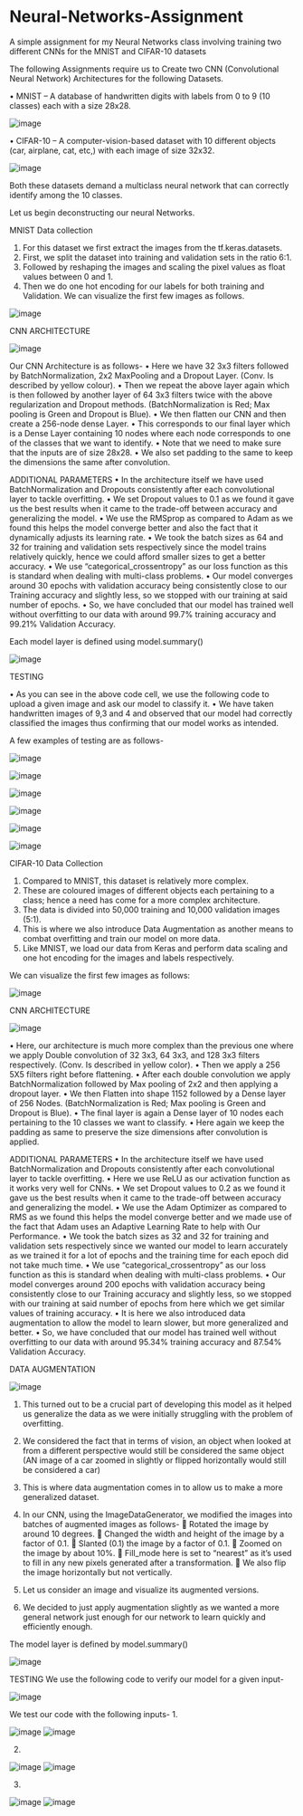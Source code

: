 # Neural-Networks-Assignment
A simple assignment for my Neural Networks class involving training two different CNNs for the MNIST and CIFAR-10 datasets

The following Assignments require us to Create two CNN (Convolutional Neural Network) Architectures for the following Datasets.

•	MNIST – A database of handwritten digits with labels from 0 to 9 (10 classes) each with a size 28x28.

  ![image](https://github.com/aakarsh31/Neural-Networks-Assignment/assets/89195418/1a521baf-ec61-4d50-a219-0fa1f6f0d27f)


•	CIFAR-10 – A computer-vision-based dataset with 10 different objects (car, airplane, cat, etc,) with each image of size 32x32.

 ![image](https://github.com/aakarsh31/Neural-Networks-Assignment/assets/89195418/43394bdf-517e-4118-8de3-9bcb9552d50c)

Both these datasets demand a multiclass neural network that can correctly identify among the 10 classes.


Let us begin deconstructing our neural Networks.


MNIST
Data collection
1.	For this dataset we first extract the images from the tf.keras.datasets.
2.	First, we split the dataset into training and validation sets in the ratio 6:1.
3.	Followed by reshaping the images and scaling the pixel values as float values between 0 and 1.
4.	Then we do one hot encoding for our labels for both training and Validation.
We can visualize the first few images as follows.


![image](https://github.com/aakarsh31/Neural-Networks-Assignment/assets/89195418/550ee9d3-1b75-4f91-a5f1-1d8be0cc8988)




 





CNN ARCHITECTURE


![image](https://github.com/aakarsh31/Neural-Networks-Assignment/assets/89195418/1bbf313e-568d-4f2a-86a9-72d04bb40d7e)

Our CNN Architecture is as follows- 
•	Here we have 32 3x3 filters followed by BatchNormalization, 2x2 MaxPooling and a Dropout Layer. (Conv. Is described by yellow colour).
•	Then we repeat the above layer again which is then followed by another layer of 64 3x3 filters twice with the above regularization and Dropout methods. (BatchNormalization is Red; Max pooling is Green and Dropout is Blue).
•	We then flatten our CNN and then create a 256-node dense Layer.
•	This corresponds to our final layer which is a Dense Layer containing 10 nodes where each node corresponds to one of the classes that we want to identify.
•	Note that we need to make sure that the inputs are of size 28x28.
•	We also set padding to the same to keep the dimensions the same after convolution.




ADDITIONAL PARAMETERS
•	In the architecture itself we have used BatchNormalization and Dropouts consistently after each convolutional layer to tackle overfitting.
•	We set Dropout values to 0.1 as we found it gave us the best results when it came to the trade-off between accuracy and generalizing the model.
•	We use the RMSprop as compared to Adam as we found this helps the model converge better and also the fact that it dynamically adjusts its learning rate.
•	We took the batch sizes as 64 and 32 for training and validation sets respectively since the model trains relatively quickly, hence we could afford smaller sizes to get a better accuracy.
•	We use “categorical_crossentropy” as our loss function as this is standard when dealing with multi-class problems.
•	Our model converges around 30 epochs with validation accuracy being consistently close to our Training accuracy and slightly less, so we stopped with our training at said number of epochs.
•	So, we have concluded that our model has trained well without overfitting to our data with around 99.7% training accuracy and 99.21% Validation Accuracy.










Each model layer is defined using model.summary()

![image](https://github.com/aakarsh31/Neural-Networks-Assignment/assets/89195418/6c5de5ad-f496-4b1f-a7ef-767f7cb784bc)


 

TESTING
 
•	As you can see in the above code cell, we use the following code to upload a given image and ask our model to classify it.
•	We have taken handwritten images of 9,3 and 4 and observed that our model had correctly classified the images thus confirming that our model works as intended.

A few examples of testing are as follows-

  ![image](https://github.com/aakarsh31/Neural-Networks-Assignment/assets/89195418/d10c931d-21c2-47ed-b184-9463f13e65f9)

  ![image](https://github.com/aakarsh31/Neural-Networks-Assignment/assets/89195418/b5fe5b59-567f-4ffb-90c2-44869222904d)

  ![image](https://github.com/aakarsh31/Neural-Networks-Assignment/assets/89195418/d4de7220-fbef-45c2-9467-acc496258e70)

  ![image](https://github.com/aakarsh31/Neural-Networks-Assignment/assets/89195418/ec5d2da3-b109-4726-ace8-025d1a0f1dc8)

  ![image](https://github.com/aakarsh31/Neural-Networks-Assignment/assets/89195418/dce8500e-b38d-47e0-a793-c5e783c1266d)
  
  ![image](https://github.com/aakarsh31/Neural-Networks-Assignment/assets/89195418/182f214d-6ebd-419c-afd7-0bd11ffb8a4a)




 

 
 
 
 









CIFAR-10
Data Collection
1.	Compared to MNIST, this dataset is relatively more complex.
2.	These are coloured images of different objects each pertaining to a class; hence a need has come for a more complex architecture.
3.	The data is divided into 50,000 training and 10,000 validation images (5:1).
4.	This is where we also introduce Data Augmentation as another means to combat overfitting and train our model on more data.
5.	Like MNIST, we load our data from Keras and perform data scaling and one hot encoding for the images and labels respectively.

We can visualize the first few images as follows:

 

![image](https://github.com/aakarsh31/Neural-Networks-Assignment/assets/89195418/971cb74b-bafb-438b-9e11-b036af1e953f)














CNN ARCHITECTURE

![image](https://github.com/aakarsh31/Neural-Networks-Assignment/assets/89195418/92fcc2a0-253f-44d1-8c2e-9341044f11e4)

 
•	Here, our architecture is much more complex than the previous one where we apply Double convolution of 32 3x3, 64 3x3, and 128 3x3 filters respectively. (Conv. Is described in yellow color).
•	Then we apply a 256 5X5 filters right before flattening.
•	After each double convolution we apply BatchNormalization followed by Max pooling of 2x2 and then applying a dropout layer.
•	We then Flatten into shape 1152 followed by a Dense layer of 256 Nodes. (BatchNormalization is Red; Max pooling is Green and Dropout is Blue).
•	The final layer is again a Dense layer of 10 nodes each pertaining to the 10 classes we want to classify.
•	Here again we keep the padding as same to preserve the size dimensions after convolution is applied.


ADDITIONAL PARAMETERS
•	In the architecture itself we have used BatchNormalization and Dropouts consistently after each convolutional layer to tackle overfitting.
•	Here we use ReLU as our activation function as it works very well for CNNs.
•	We set Dropout values to 0.2 as we found it gave us the best results when it came to the trade-off between accuracy and generalizing the model.
•	We use the Adam Optimizer as compared to RMS as we found this helps the model converge better and we made use of the fact that Adam uses an Adaptive Learning Rate to help with Our Performance.
•	We took the batch sizes as 32 and 32 for training and validation sets respectively since we wanted our model to learn accurately as we trained it for a lot of epochs and the training time for each epoch did not take much time.
•	We use “categorical_crossentropy” as our loss function as this is standard when dealing with multi-class problems.
•	Our model converges around 200 epochs with validation accuracy being consistently close to our Training accuracy and slightly less, so we stopped with our training at said number of epochs from here which we get similar values of training accuracy.
•	It is here we also introduced data augmentation to allow the model to learn slower, but more generalized and better.
•	So, we have concluded that our model has trained well without overfitting to our data with around 95.34% training accuracy and 87.54% Validation Accuracy.






DATA AUGMENTATION


![image](https://github.com/aakarsh31/Neural-Networks-Assignment/assets/89195418/2f9d91e8-1aac-48f0-ae11-eba09c353b40)

1.	This turned out to be a crucial part of developing this model as it helped us generalize the data as we were initially struggling with the problem of overfitting.
2.	We considered the fact that in terms of vision, an object when looked at from a different perspective would still be considered the same object (AN image of a car zoomed in slightly or flipped horizontally would still be considered a car)
3.	This is where data augmentation comes in to allow us to make a more generalized dataset.
4.	In our CNN, using the ImageDataGenerator, we modified the images into batches of augmented images as follows-
	Rotated the image by around 10 degrees.
	Changed the width and height of the image by a factor of 0.1.
	Slanted (0.1) the image by a factor of 0.1.
	Zoomed on the image by about 10%.
	Fill_mode here is set to “nearest” as it’s used to fill in any new pixels generated after a transformation.
	We also flip the image horizontally but not vertically.

5.	Let us consider an image and visualize its augmented versions.
 
6.	We decided to just apply augmentation slightly as we wanted a more general network just enough for our network to learn quickly and efficiently enough. 



The model layer is defined by model.summary()


 ![image](https://github.com/aakarsh31/Neural-Networks-Assignment/assets/89195418/23f9c849-0250-49cd-9845-1245311bd5de)






TESTING
We use the following code to verify our model for a given input-

![image](https://github.com/aakarsh31/Neural-Networks-Assignment/assets/89195418/22615fb6-fed4-4725-9e7b-b2c5db7e674c)



 





We test our code with the following inputs-
1.

 ![image](https://github.com/aakarsh31/Neural-Networks-Assignment/assets/89195418/e54d10ce-f3d1-4b1b-98b4-2be6b6271a6c)
![image](https://github.com/aakarsh31/Neural-Networks-Assignment/assets/89195418/d0572c8f-272b-4d43-a8be-fc6a872d998b)



 
2.
 ![image](https://github.com/aakarsh31/Neural-Networks-Assignment/assets/89195418/e64c831e-62de-4d6f-a4ac-b0baeb319efb)
![image](https://github.com/aakarsh31/Neural-Networks-Assignment/assets/89195418/68c45331-3da6-4641-bb3d-661c7fc1f1fa)


 
3.
 ![image](https://github.com/aakarsh31/Neural-Networks-Assignment/assets/89195418/8de8ab3a-d89c-4c1c-8cf7-f3447c89ab18)
![image](https://github.com/aakarsh31/Neural-Networks-Assignment/assets/89195418/bb03dfe9-6dbb-46e8-be4c-808fda243a60)


